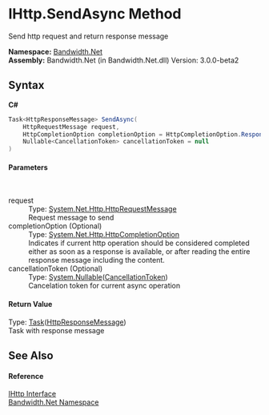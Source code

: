 ﻿# IHttp.SendAsync Method 
 

Send http request and return response message

**Namespace:**&nbsp;<a href ="N_Bandwidth_Net.md">Bandwidth.Net</a><br />**Assembly:**&nbsp;Bandwidth.Net (in Bandwidth.Net.dll) Version: 3.0.0-beta2

## Syntax

**C#**<br />
``` C#
Task<HttpResponseMessage> SendAsync(
	HttpRequestMessage request,
	HttpCompletionOption completionOption = HttpCompletionOption.ResponseContentRead,
	Nullable<CancellationToken> cancellationToken = null
)
```


#### Parameters
&nbsp;<dl><dt>request</dt><dd>Type: <a href="http://msdn2.microsoft.com/en-us/library/hh159020" target="_blank">System.Net.Http.HttpRequestMessage</a><br />Request message to send</dd><dt>completionOption (Optional)</dt><dd>Type: <a href="http://msdn2.microsoft.com/en-us/library/hh158990" target="_blank">System.Net.Http.HttpCompletionOption</a><br />Indicates if current http operation should be considered completed either as soon as a response is available, or after reading the entire response message including the content.</dd><dt>cancellationToken (Optional)</dt><dd>Type: <a href="http://msdn2.microsoft.com/en-us/library/b3h38hb0" target="_blank">System.Nullable</a>(<a href="http://msdn2.microsoft.com/en-us/library/dd384802" target="_blank">CancellationToken</a>)<br />Cancelation token for current async operation</dd></dl>

#### Return Value
Type: <a href="http://msdn2.microsoft.com/en-us/library/dd321424" target="_blank">Task</a>(<a href="http://msdn2.microsoft.com/en-us/library/hh159046" target="_blank">HttpResponseMessage</a>)<br />Task with response message

## See Also


#### Reference
<a href ="T_Bandwidth_Net_IHttp.md">IHttp Interface</a><br /><a href ="N_Bandwidth_Net.md">Bandwidth.Net Namespace</a><br />